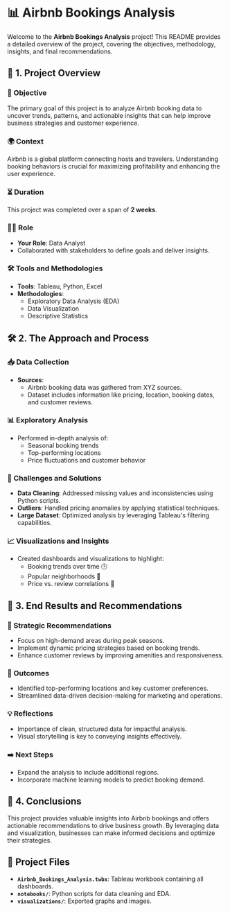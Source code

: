 # 📊 Airbnb Bookings Analysis  

Welcome to the **Airbnb Bookings Analysis** project! This README provides a detailed overview of the project, covering the objectives, methodology, insights, and final recommendations.  


## 🌟 1. Project Overview  

### 🎯 Objective  
The primary goal of this project is to analyze Airbnb booking data to uncover trends, patterns, and actionable insights that can help improve business strategies and customer experience.  

### 🌍 Context  
Airbnb is a global platform connecting hosts and travelers. Understanding booking behaviors is crucial for maximizing profitability and enhancing the user experience.  

### ⏳ Duration  
This project was completed over a span of **2 weeks**.  

### 👩‍💻 Role  
- **Your Role**: Data Analyst  
- Collaborated with stakeholders to define goals and deliver insights.  

### 🛠️ Tools and Methodologies  
- **Tools**: Tableau, Python, Excel  
- **Methodologies**:  
  - Exploratory Data Analysis (EDA)  
  - Data Visualization  
  - Descriptive Statistics  


## 🛠️ 2. The Approach and Process  

### 📥 Data Collection  
- **Sources**:  
  - Airbnb booking data was gathered from XYZ sources.  
  - Dataset includes information like pricing, location, booking dates, and customer reviews.  

### 📊 Exploratory Analysis  
- Performed in-depth analysis of:  
  - Seasonal booking trends  
  - Top-performing locations  
  - Price fluctuations and customer behavior  

### 🧩 Challenges and Solutions  
- **Data Cleaning**: Addressed missing values and inconsistencies using Python scripts.  
- **Outliers**: Handled pricing anomalies by applying statistical techniques.  
- **Large Dataset**: Optimized analysis by leveraging Tableau's filtering capabilities.  

### 📈 Visualizations and Insights  
- Created dashboards and visualizations to highlight:  
  - Booking trends over time 🕒  
  - Popular neighborhoods 📍  
  - Price vs. review correlations 💬  


## 🚀 3. End Results and Recommendations  

### 🧠 Strategic Recommendations  
- Focus on high-demand areas during peak seasons.  
- Implement dynamic pricing strategies based on booking trends.  
- Enhance customer reviews by improving amenities and responsiveness.  

### 🎯 Outcomes  
- Identified top-performing locations and key customer preferences.  
- Streamlined data-driven decision-making for marketing and operations.  

### 💡 Reflections  
- Importance of clean, structured data for impactful analysis.  
- Visual storytelling is key to conveying insights effectively.  

### ➡️ Next Steps  
- Expand the analysis to include additional regions.  
- Incorporate machine learning models to predict booking demand.  


## 📝 4. Conclusions  

This project provides valuable insights into Airbnb bookings and offers actionable recommendations to drive business growth. By leveraging data and visualization, businesses can make informed decisions and optimize their strategies.  


## 📂 Project Files  

- **`Airbnb_Bookings_Analysis.twbx`**: Tableau workbook containing all dashboards.  
- **`notebooks/`**: Python scripts for data cleaning and EDA.  
- **`visualizations/`**: Exported graphs and images.  
